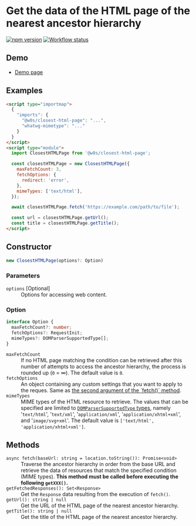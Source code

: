 # Get the data of the HTML page of the nearest ancestor hierarchy

[![npm version](https://badge.fury.io/js/%40w0s%2Fclosest-html-page.svg)](https://www.npmjs.com/package/@w0s/closest-html-page)
[![Workflow status](https://github.com/SaekiTominaga/frontend/actions/workflows/closest-html-page.yml/badge.svg)](https://github.com/SaekiTominaga/frontend/actions/workflows/closest-html-page.yml)

## Demo

- [Demo page](https://saekitominaga.github.io/frontend/packages/closest-html-page/demo/)

## Examples

```HTML
<script type="importmap">
  {
    "imports": {
      "@w0s/closest-html-page": "...",
      "whatwg-mimetype": "..."
    }
  }
</script>
<script type="module">
  import ClosestHTMLPage from '@w0s/closest-html-page';

  const closestHTMLPage = new ClosestHTMLPage({
    maxFetchCount: 3,
    fetchOptions: {
      redirect: 'error',
    },
    mimeTypes: ['text/html'],
  });

  await closestHTMLPage.fetch('https://example.com/path/to/file');

  const url = closestHTMLPage.getUrl();
  const title = closestHTMLPage.getTitle();
</script>
```

## Constructor

```TypeScript
new ClosestHTMLPage(options?: Option)
```

### Parameters

<dl>
<dt><code>options</code> [Optional]</dt>
<dd>Options for accessing web content.</dd>
</dl>

### Option

```TypeScript
interface Option {
  maxFetchCount?: number;
  fetchOptions?: RequestInit;
  mimeTypes?: DOMParserSupportedType[];
}
```

<dl>
<dt><code>maxFetchCount</code></dt>
<dd>If no HTML page matching the condition can be retrieved after this number of attempts to access the ancestor hierarchy, the process is rounded up (<code>0</code> = ∞). The default value is <code>0</code>.</dd>
<dt><code>fetchOptions</code></dt>
<dd>An object containing any custom settings that you want to apply to the reques. Same as <a href="https://developer.mozilla.org/en-US/docs/Web/API/fetch#options">the second argument of the `fetch()` method</a>.</dd>
<dt><code>mimeTypes</code></dt>
<dd>MIME types of the HTML resource to retrieve. The values that can be specified are limited to <a href="https://html.spec.whatwg.org/multipage/dynamic-markup-insertion.html#domparsersupportedtype"><code>DOMParserSupportedType</code> types</a>, namely '<code>text/html</code>', '<code>text/xml</code>', '<code>application/xml</code>', '<code>application/xhtml+xml</code>', and '<code>image/svg+xml</code>'. The default value is <code>['text/html', 'application/xhtml+xml']</code>.</dd>
</dl>

## Methods

<dl>
<dt><code>async fetch(baseUrl: string = location.toString()): Promise&lt;void&gt;</code></dt>
<dd>Traverse the ancestor hierarchy in order from the base URL and retrieve the data of resources that match the specified condition (MIME types). <strong>This method must be called before executing the following <code>getXXX()</code>.</strong></dd>
<dt><code>getFetchedResponses(): Set&lt;Response&gt;</code></dt>
<dd>Get the <code>Response</code> data resulting from the execution of <code>fetch()</code>.</dd>
<dt><code>getUrl(): string | null</code></dt>
<dd>Get the URL of the HTML page of the nearest ancestor hierarchy.</dd>
<dt><code>getTitle(): string | null</code></dt>
<dd>Get the title of the HTML page of the nearest ancestor hierarchy.</dd>
</dl>
